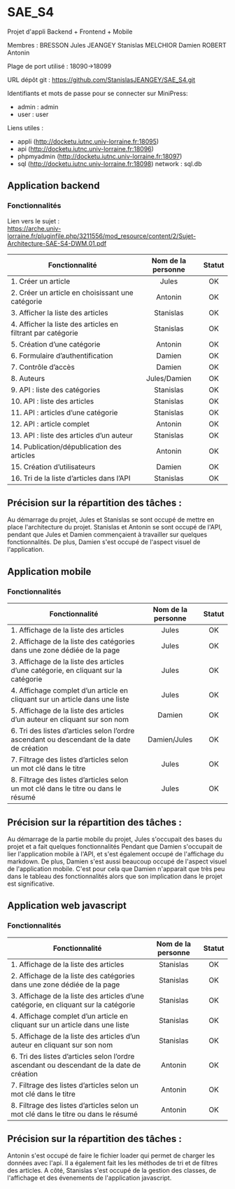 # SAE_S4

Projet d'appli Backend + Frontend + Mobile

Membres :
BRESSON Jules
JEANGEY Stanislas
MELCHIOR Damien
ROBERT Antonin

Plage de port utilisé : 18090->18099

URL dépôt git : https://github.com/StanislasJEANGEY/SAE_S4.git

Identifiants et mots de passe pour se connecter sur MiniPress:
-   admin : admin
-   user : user

Liens utiles :

-   appli (http://docketu.iutnc.univ-lorraine.fr:18095)
-   api (http://docketu.iutnc.univ-lorraine.fr:18096)
-   phpmyadmin (http://docketu.iutnc.univ-lorraine.fr:18097)
-   sql (http://docketu.iutnc.univ-lorraine.fr:18098) network : sql.db

## Application backend
### Fonctionnalités

Lien vers le sujet :  
https://arche.univ-lorraine.fr/pluginfile.php/3211556/mod_resource/content/2/Sujet-Architecture-SAE-S4-DWM.01.pdf

| Fonctionnalité                                              | Nom de la personne | Statut |
|-------------------------------------------------------------|:------------------:|:------:|
| 1. Créer un article                                         |       Jules        |   OK   |
| 2. Créer un article en choisissant une catégorie            |      Antonin       |   OK   |
| 3. Afficher la liste des articles                           |     Stanislas      |   OK   |
| 4. Afficher la liste des articles en filtrant par catégorie |     Stanislas      |   OK   |
| 5. Création d’une catégorie                                 |      Antonin       |   OK   |
| 6. Formulaire d’authentification                            |       Damien       |   OK   |
| 7. Contrôle d’accès                                         |       Damien       |   OK   |
| 8. Auteurs                                                  |    Jules/Damien    |   OK   |
| 9. API : liste des catégories                               |     Stanislas      |   OK   |
| 10. API : liste des articles                                |     Stanislas      |   OK   |
| 11. API : articles d’une catégorie                          |     Stanislas      |   OK   |
| 12. API : article complet                                   |      Antonin       |   OK   |
| 13. API : liste des articles d’un auteur                    |     Stanislas      |   OK   |
| 14. Publication/dépublication des articles                  |      Antonin       |   OK   |
| 15. Création d’utilisateurs                                 |       Damien       |   OK   |
| 16. Tri de la liste d’articles dans l’API                   |     Stanislas      |   OK   |

## Précision sur la répartition des tâches :

Au démarrage du projet, Jules et Stanislas se sont occupé de mettre en place l'architecture du projet.
Stanislas et Antonin se sont occupé de l'API, pendant que Jules et Damien commençaient à travailler sur quelques fonctionnalités.
De plus, Damien s'est occupé de l'aspect visuel de l'application.


## Application mobile
### Fonctionnalités

| Fonctionnalité                                                                            | Nom de la personne | Statut |
|-------------------------------------------------------------------------------------------|:------------------:|:------:|
| 1. Affichage de la liste des articles                                                     |       Jules        |   OK   |
| 2. Affichage de la liste des catégories dans une zone dédiée de la page                   |       Jules        |   OK   |
| 3. Affichage de la liste des articles d’une catégorie, en cliquant sur la catégorie       |       Jules        |   OK   |
| 4. Affichage complet d’un article en cliquant sur un article dans une liste               |       Jules        |   OK   |
| 5. Affichage de la liste des articles d’un auteur en cliquant sur son nom                 |       Damien       |   OK   |
| 6. Tri des listes d’articles selon l’ordre ascendant ou descendant de la date de création |    Damien/Jules    |   OK   |
| 7. Filtrage des listes d’articles selon un mot clé dans le titre                          |       Jules        |   OK   |
| 8. Filtrage des listes d’articles selon un mot clé dans le titre ou dans le résumé        |       Jules        |   OK   |

## Précision sur la répartition des tâches :

Au démarrage de la partie mobile du projet, Jules s'occupait des bases du projet et a fait quelques fonctionnalités
Pendant que Damien s'occupait de lier l'application mobile à l'API, et s'est également occupé de l'affichage du markdown.
De plus, Damien s'est aussi beaucoup occupé de l'aspect visuel de l'application mobile.
C'est pour cela que Damien n'apparait que très peu dans le tableau des fonctionnalités alors que son implication dans le projet est significative.

## Application web javascript
### Fonctionnalités

| Fonctionnalité                                                                            | Nom de la personne | Statut |
|-------------------------------------------------------------------------------------------|:------------------:|:------:|
| 1. Affichage de la liste des articles                                                     |     Stanislas      |   OK   |
| 2. Affichage de la liste des catégories dans une zone dédiée de la page                   |     Stanislas      |   OK   |
| 3. Affichage de la liste des articles d’une catégorie, en cliquant sur la catégorie       |     Stanislas      |   OK   |
| 4. Affichage complet d’un article en cliquant sur un article dans une liste               |     Stanislas      |   OK   |
| 5. Affichage de la liste des articles d’un auteur en cliquant sur son nom                 |     Stanislas      |   OK   |
| 6. Tri des listes d’articles selon l’ordre ascendant ou descendant de la date de création |      Antonin       |   OK   |
| 7. Filtrage des listes d’articles selon un mot clé dans le titre                          |      Antonin       |   OK   |
| 8. Filtrage des listes d’articles selon un mot clé dans le titre ou dans le résumé        |      Antonin       |   OK   |

## Précision sur la répartition des tâches :

Antonin s'est occupé de faire le fichier loader qui permet de charger les données avec l'api. Il a également fait les 
les méthodes de tri et de filtres des articles. A côté, Stanislas s'est occupé de la gestion des classes, de l'affichage
et des évenements de l'application javascript.